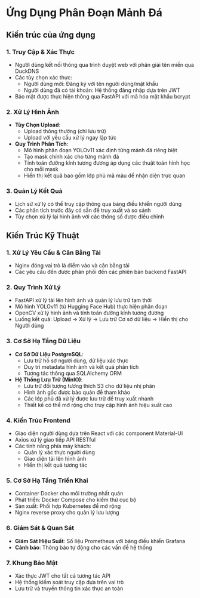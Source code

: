 # Ứng Dụng Phân Đoạn Mảnh Đá

## Kiến trúc của ứng dụng

### 1. Truy Cập & Xác Thực
- Người dùng kết nối thông qua trình duyệt web với phân giải tên miền qua DuckDNS
- Các tùy chọn xác thực:
    - Người dùng mới: Đăng ký với tên người dùng/mật khẩu
    - Người dùng đã có tài khoản: Hệ thống đăng nhập dựa trên JWT
- Bảo mật được thực hiện thông qua FastAPI với mã hóa mật khẩu bcrypt

### 2. Xử Lý Hình Ảnh
- **Tùy Chọn Upload**:
    - Upload thông thường (chỉ lưu trữ)
    - Upload với yêu cầu xử lý ngay lập tức
- **Quy Trình Phân Tích**:
    - Mô hình phân đoạn YOLOv11 xác định từng mảnh đá riêng biệt
    - Tạo mask chính xác cho từng mảnh đá
    - Tính toán đường kính tương đương áp dụng các thuật toán hình học cho mỗi mask
    - Hiển thị kết quả bao gồm lớp phủ mã màu để nhận diện trực quan

### 3. Quản Lý Kết Quả
- Lịch sử xử lý có thể truy cập thông qua bảng điều khiển người dùng
- Các phân tích trước đây có sẵn để truy xuất và so sánh
- Tùy chọn xử lý lại hình ảnh với các thông số được điều chỉnh

## Kiến Trúc Kỹ Thuật

### 1. Xử Lý Yêu Cầu & Cân Bằng Tải
- Nginx đóng vai trò là điểm vào và cân bằng tải
- Các yêu cầu đến được phân phối đến các phiên bản backend FastAPI

### 2. Quy Trình Xử Lý
- FastAPI xử lý tải lên hình ảnh và quản lý lưu trữ tạm thời
- Mô hình YOLOv11 (từ Hugging Face Hub) thực hiện phân đoạn
- OpenCV xử lý hình ảnh và tính toán đường kính tương đương
- Luồng kết quả: Upload → Xử lý → Lưu trữ Cơ sở dữ liệu → Hiển thị cho Người dùng

### 3. Cơ Sở Hạ Tầng Dữ Liệu
- **Cơ Sở Dữ Liệu PostgreSQL**:
    - Lưu trữ hồ sơ người dùng, dữ liệu xác thực
    - Duy trì metadata hình ảnh và kết quả phân tích
    - Tương tác thông qua SQLAlchemy ORM
- **Hệ Thống Lưu Trữ (MinIO)**:
    - Lưu trữ đối tượng tương thích S3 cho dữ liệu nhị phân
    - Hình ảnh gốc được bảo quản để tham khảo
    - Các lớp phủ đã xử lý được lưu trữ để truy xuất nhanh
    - Thiết kế có thể mở rộng cho truy cập hình ảnh hiệu suất cao

### 4. Kiến Trúc Frontend
- Giao diện người dùng dựa trên React với các component Material-UI
- Axios xử lý giao tiếp API RESTful
- Các tính năng phía máy khách:
    - Quản lý xác thực người dùng
    - Giao diện tải lên hình ảnh
    - Hiển thị kết quả tương tác

### 5. Cơ Sở Hạ Tầng Triển Khai
- Container Docker cho môi trường nhất quán
- Phát triển: Docker Compose cho kiểm thử cục bộ
- Sản xuất: Phối hợp Kubernetes để mở rộng
- Nginx reverse proxy cho quản lý lưu lượng

### 6. Giám Sát & Quan Sát
- **Giám Sát Hiệu Suất**: Số liệu Prometheus với bảng điều khiển Grafana
- **Cảnh báo**: Thông báo tự động cho các vấn đề hệ thống

### 7. Khung Bảo Mật
- Xác thực JWT cho tất cả tương tác API
- Hệ thống kiểm soát truy cập dựa trên vai trò
- Lưu trữ và truyền thông tin xác thực an toàn


